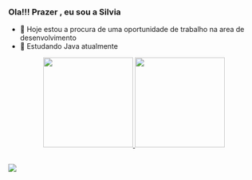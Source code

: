 ### Ola!!! Prazer , eu sou a Silvia


- 🔭 Hoje estou a procura de uma oportunidade de trabalho na area de desenvolvimento
- 🌱 Estudando Java atualmente 
<div align="center">
  <a href="https://github.com/SilviaLTeixeira">
  <img height="180em" src="https://github-readme-stats.vercel.app/api?username=SilviaLTeixeira&show_icons=true&theme=dracula&include_all_commits=true&count_private=true"/>
  <img height="180em" src="https://github-readme-stats.vercel.app/api/top-langs/?username=SilviaLTeixeira&layout=compact&langs_count=7&theme=dracula"/>
</div>
  
 ##
 <a href="https://www.linkedin.com/in/silvia-luiza-0ba595139/" target="_blank"><img src="https://img.shields.io/badge/-LinkedIn-%230077B5?style=for-the-badge&logo=linkedin&logoColor=white" target="_blank"></a> 

